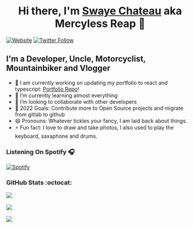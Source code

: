 <h1 style="text-align:center;">Hi there, I'm <a href="https://swayechateau.com">Swaye Chateau</a> aka Mercyless Reap 👋 </h1>

[![Website](https://img.shields.io/website?label=swayechateau.com&style=for-the-badge&url=https%3A%2F%2Fswayechateau.com)](https://swayechateau.com)
[![Twitter Follow](https://img.shields.io/twitter/follow/SwayeChateau?color=1DA1F2&logo=twitter&style=for-the-badge)](https://twitter.com/intent/follow?original_referer=https%3A%2F%2Fgithub.com%2FSwayeChateau&screen_name=SwayeChateau)

## I'm a Developer, Uncle, Motorcyclist, Mountainbiker and Vlogger

- 🔭 I am currently working on updating my portfolio to react and typescript: [Portfolio Repo][portfolio_ui]!
- 🌱 I’m currently learning almost everything
- 👯 I’m looking to collaborate with other developers
- 🥅 2022 Goals: Contribute more to Open Source projects and migrate from gitlab to github
- 😄 Pronouns: Whatever tickles your fancy, I am laid back about things.
- ⚡ Fun fact: I love to draw and take photos, I also used to play the keyboard, saxaphone and drums.



### Listening On Spotify 🎧 
[![Spotify](https://novatorem-swayechateau.vercel.app/api/spotify)](https://open.spotify.com/user/3173wirogfrn5nxckhxw447lyxly)

### GitHub Stats :octocat:

<div style="display:grid; gap:1rem;">
<a href="https://github.com/anuraghazra/github-readme-stats">
  <img align="center" src="https://github-readme.swayechateau.com/api/top-langs/?username=swayechateau&layout=compact&theme=dark" />
</a>
<a href="https://github.com/anuraghazra/github-readme-stats">
  <img align="center" src="https://github-readme.swayechateau.com/api?username=swayechateau&show_icons=true&count_private=true&theme=dark" />
</a>
<a href="https://github.com/anuraghazra/github-readme-stats">
  <img align="center" src="https://github-readme.swayechateau.com/api/wakatime?username=swayechateau&theme=dark" />
</a>
</div>

[portfolio]: https://swayechateau.com
[portfolio_ui]: https://github.com/swayechateau/portfolio-ui
